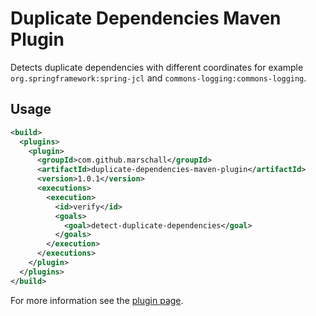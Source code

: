 Duplicate Dependencies Maven Plugin
===================================

Detects duplicate dependencies with different coordinates for example `org.springframework:spring-jcl` and `commons-logging:commons-logging`.

Usage
-----

```xml
<build>
  <plugins>
    <plugin>
      <groupId>com.github.marschall</groupId>
      <artifactId>duplicate-dependencies-maven-plugin</artifactId>
      <version>1.0.1</version>
      <executions>
        <execution>
          <id>verify</id>
          <goals>
            <goal>detect-duplicate-dependencies</goal>
          </goals>
        </execution>
      </executions>
    </plugin>
  </plugins>
</build>
```

For more information see the [plugin page](https://marschall.github.io/duplicate-dependencies-maven-plugin/).
